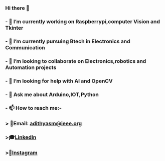 ### Hi there 👋





### - 🔭 I’m currently working on Raspberrypi,computer Vision and Tkinter
### - 🌱 I’m currently pursuing Btech in Electronics and Communication 
### - 👯 I’m looking to collaborate on Electronics,robotics and Automation projects
### - 🤔 I’m looking for help with AI and OpenCV
### - 💬 Ask me about Arduino,IOT,Python
### - 📫 How to reach me:-
###  > 📄Email: adithyasm@ieee.org
###  >🎓[LinkedIn](https://www.linkedin.com/in/adithya-s-m-a69ba61a0)
###  >📸[Instagram](https://www.instagram.com/adithya.s.m_?r=nametag)
                     

